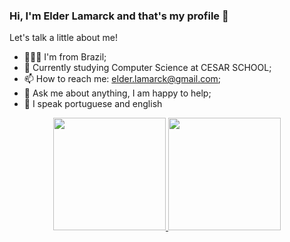 ### Hi, I'm Elder Lamarck and that's my profile 👋
 
 Let's talk a little about me! 
- 👨🏽‍💻 I'm from Brazil;
- 🌱 Currently studying Computer Science at CESAR SCHOOL;
- 📫 How to reach me: elder.lamarck@gmail.com;
- 💬 Ask me about anything, I am happy to help;
- 💬 I speak portuguese and english 

<div align="center">
  <a href="https://github.com/ElderLamarck">
  <img height="180em" src="https://github-readme-stats.vercel.app/api?username=ElderLamarck&show_icons=true&theme=dark&include_all_commits=true&count_private=true"/>
  <img height="180em" src="https://github-readme-stats.vercel.app/api/top-langs/?username=ElderLamarck&layout=compact&langs_count=6&theme=dark&count_private=true"/>
</div>
